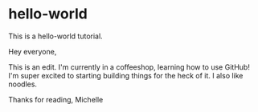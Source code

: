 # hello-world
This is a hello-world tutorial.

Hey everyone,

This is an edit. I'm currently in a coffeeshop, learning how to use GitHub! I'm super excited to starting building things for the heck of it. I also like noodles.

Thanks for reading,
Michelle
